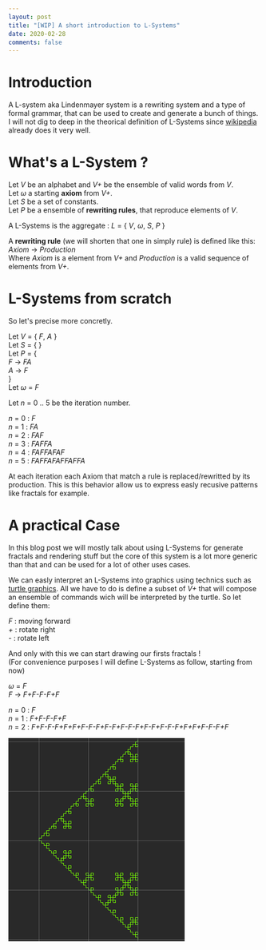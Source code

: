 ```yaml
---
layout: post
title: "[WIP] A short introduction to L-Systems"
date: 2020-02-28
comments: false
---
```


# Introduction

A L-system aka Lindenmayer system is a rewriting system and a type of formal grammar, that can be used to create and generate a bunch of things. I will not dig to deep in the theorical definition of L-Systems since [wikipedia](https://en.wikipedia.org/wiki/L-system) already does it very well.

# What's a L-System ?

Let _V_ be an alphabet and _V+_ be the ensemble of valid words from _V_.  
Let _ω_ a starting __axiom__ from _V+_.  
Let _S_ be a set of constants.  
Let _P_ be a ensemble of __rewriting rules__, that reproduce elements of _V_.

A L-Systems is the aggregate : _L_ = { _V_, _ω_, _S_, _P_ }

A __rewriting rule__ (we will shorten that one in simply rule) is defined like this:  
 _Axiom_ -> _Production_  
 Where _Axiom_ is a element from _V+_ and _Production_ is a valid sequence of elements from _V+_.

# L-Systems from scratch

So let's precise more concretly.

Let _V_ = { _F_, _A_ }  
Let _S_ = { }  
Let _P_ = {  
	_F_ -> _FA_  
	_A_ -> _F_    
}  
Let _ω_ = _F_

Let _n_ = 0 .. 5 be the iteration number.

_n_ = 0 : _F_  
_n_ = 1 : _FA_  
_n_ = 2 : _FAF_  
_n_ = 3 : _FAFFA_  
_n_ = 4 : _FAFFAFAF_  
_n_ = 5 : _FAFFAFAFFAFFA_  

At each iteration each Axiom that match a rule is replaced/rewritted by its production. This is this behavior allow us to express easly recusive patterns like fractals for example.

# A practical Case

In this blog post we will mostly talk about using L-Systems for generate fractals and rendering stuff but the core of this system is a lot more generic than that and can be used for a lot of other uses cases.

We can easly interpret an L-Systems into graphics using technics such as [turtle graphics](https://en.wikipedia.org/wiki/Turtle_graphics).
All we have to do is define a subset of _V+_ that will compose an ensemble of commands wich will be interpreted by the turtle.
So let define them:

_F_ : moving forward  
_+_ : rotate right  
_-_ : rotate left  

And only with this we can start drawing our firsts fractals !  
(For convenience purposes I will define L-Systems as follow, starting from now)

_ω_ = _F_  
_F_ -> _F+F-F-F+F_  

_n_ = 0 : _F_  
_n_ = 1 : _F+F-F-F+F_  
_n_ = 2 : _F+F-F-F+F+F+F-F-F+F-F+F-F-F+F-F+F-F-F+F+F+F-F-F+F_  

![L-System fractal example](images/fract.PNG)


